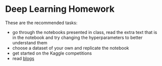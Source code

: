 # Deep Learning Homework

These are the recommended tasks:
- go through the notebooks presented in class, read the extra text that is in the notebook and try changing the hyperparameters to better understand them
- choose a dataset of your own and replicate the notebook
- get started on the Kaggle competitions
- read [blogs](https://github.com/reshamas/fastai_deeplearn_part1/blob/master/resources.md)
